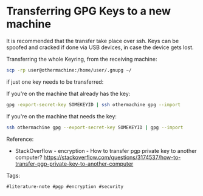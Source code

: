# Transferring GPG Keys to a new machine

It is recommended that the transfer take place over ssh. Keys can be spoofed
and cracked if done via USB devices, in case the device gets lost.

Transferring the whole Keyring, from the receiving machine:

```sh
scp -rp user@othermachine:/home/user/.gnupg ~/
```

if just one key needs to be transferred:

If you're on the machine that already has the key:

```sh
gpg -export-secret-key SOMEKEYID | ssh othermachine gpg --import
```

If you're on the machine that needs the key:

```sh
ssh othermachine gpg --export-secret-key SOMEKEYID | gpg --import
```


Reference:

* StackOverflow - encryption - How to transfer pgp private key to another computer? <https://stackoverflow.com/questions/3174537/how-to-transfer-pgp-private-key-to-another-computer>


Tags:

    #literature-note #pgp #encryption #security
